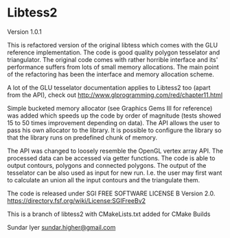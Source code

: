 

Libtess2
========
Version 1.0.1


This is refactored version of the original libtess which comes with the GLU reference implementation. The code is good quality polygon tesselator and triangulator. The original code comes with rather horrible interface and its' performance suffers from lots of small memory allocations. The main point of the refactoring has been the interface and memory allocation scheme.

A lot of the GLU tesselator documentation applies to Libtess2 too (apart from the API), check out http://www.glprogramming.com/red/chapter11.html

Simple bucketed memory allocator (see Graphics Gems III for reference) was added which speeds up the code by order of magnitude (tests showed 15 to 50 times improvement depending on data). The API allows the user to pass his own allocator to the library. It is possible to configure the library so that the library runs on predefined chunk of memory.

The API was changed to loosely resemble the OpenGL vertex array API. The processed data can be accessed via getter functions. The code is able to output contours, polygons and connected polygons. The output of the tesselator can be also used as input for new run. I.e. the user may first want to calculate an union all the input contours and the triangulate them.

The code is released under SGI FREE SOFTWARE LICENSE B Version 2.0.
https://directory.fsf.org/wiki/License:SGIFreeBv2

This is a branch of libtess2 with CMakeLists.txt added for CMake Builds 


Sundar Iyer
sundar.higher@gmail.com
